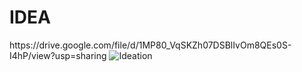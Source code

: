 <h1>IDEA</h1>
<a>https://drive.google.com/file/d/1MP80_VqSKZh07DSBlIvOm8QEs0S-I4hP/view?usp=sharing</a>
<img src="https://drive.google.com/file/d/1MP80_VqSKZh07DSBlIvOm8QEs0S-I4hP/view?usp=sharing" alt="Ideation" />
